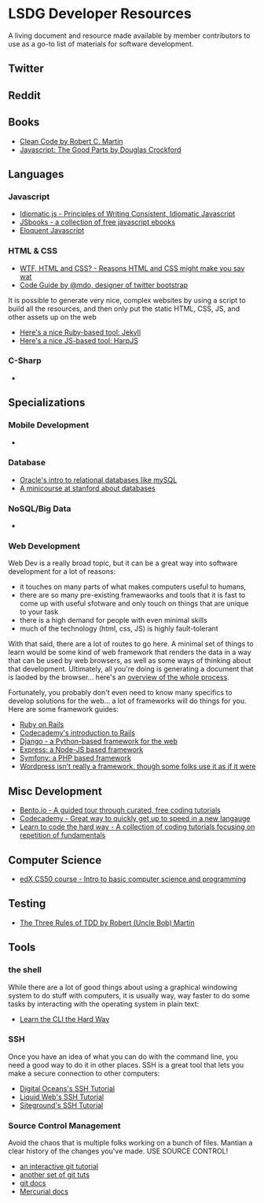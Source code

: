 # LSDG Developer Resources

A living document and resource made available by member contributors to use as a go-to list of materials for software development.

## Twitter 


## Reddit


## Books
* [Clean Code by Robert C. Martin](http://amzn.com/0132350882)
* [Javascript: The Good Parts by Douglas Crockford](http://amzn.com/0596517742)

## Languages

### Javascript
* [Idiomatic.js - Principles of Writing Consistent, Idiomatic Javascript](https://github.com/rwaldron/idiomatic.js) 
* [JSbooks - a collection of free javascript ebooks](http://jsbooks.revolunet.com/)
* [Eloquent Javascript](http://eloquentjavascript.net/)

### HTML & CSS
* [WTF, HTML and CSS? - Reasons HTML and CSS might make you say wat](http://wtfhtmlcss.com/)
* [Code Guide by @mdo, designer of twitter bootstrap](http://codeguide.co/)

It is possible to generate very nice, complex websites by using a script to build all the resources, and then only put the static HTML, CSS, JS, and other assets up on the web

* [Here's a nice Ruby-based tool: Jekyll](http://jekyllrb.com/)
* [Here's a nice JS-based tool: HarpJS](http://harpjs.com/)

### C-Sharp
*

## Specializations


### Mobile Development
*

### Database
* [Oracle's intro to relational databases like mySQL](https://docs.oracle.com/javase/tutorial/jdbc/overview/database.html)
* [A minicourse at stanford about databases](https://lagunita.stanford.edu/courses/DB/RDB/SelfPaced/about)

### NoSQL/Big Data
*

### Web Development

Web Dev is a really broad topic, but it can be a great way into software development for a lot of reasons:

* it touches on many parts of what makes computers useful to humans,
* there are so many pre-existing framewaorks and tools that it is fast to come up with useful sfotware and only touch on things that are unique to your task
* there is a high demand for people with even minimal skills
* much of the technology (html, css, JS) is highly fault-tolerant

With that said, there are a lot of routes to go here.  A minimal set of things to learn would be some kind of web framework that renders the data in a way that can be used by web browsers, as well as some ways of thinking about that development.  Ultimately, all you're doing is generating a document that is laoded by the browser... here's an [overview of the whole process](http://www.slashroot.in/httphypertext-transfer-protocol-request-and-response).

Fortunately, you probably don't even need to know many specifics to develop solutions for the web... a lot of frameworks will do things for you.  Here are some framework guides:

* [Ruby on Rails](http://guides.rubyonrails.org/getting_started.html)
* [Codecademy's introduction to Rails](http://www.codecademy.com/learn/learn-rails)
* [Django - a Python-based framework for the web](https://www.djangoproject.com/)
* [Express: a Node-JS based framework](http://expressjs.com/)
* [Symfony: a PHP based framework](http://symfony.com/)
* [Wordpress isn't really a framework, though some folks use it as if it were](https://wordpress.org/)

## Misc Development
* [Bento.io - A guided tour through curated, free coding tutorials](http://bento.io)
* [Codecademy - Great way to quickly get up to speed in a new langauge](http://codecademy.com)
* [Learn to code the hard way - A collection of coding tutorials focusing on  repetition of fundamentals](http://learncodethehardway.org/)

## Computer Science
* [edX CS50 course - Intro to basic computer science and programming](tests/functional_tests/retailer/socal_data_tests.py)

## Testing
* [The Three Rules of TDD by Robert (Uncle Bob) Martin](http://butunclebob.com/ArticleS.UncleBob.TheThreeRulesOfTdd)

## Tools

### the shell
While there are a lot of good things about using a graphical windowing system to do stuff with computers, it is usually way, way faster to do some tasks by interacting with the operating system in plain text:

* [Learn the CLI the Hard Way](http://cli.learncodethehardway.org/book/)

### SSH

Once you have an idea of what you can do with the command line, you need a good way to do it in other places.  SSH is a great tool that lets you make a secure connection to other computers:

* [Digital Oceans's SSH Tutorial](https://www.digitalocean.com/community/tutorials/how-to-use-ssh-keys-with-digitalocean-droplets)
* [Liquid Web's SSH Tutorial](http://www.liquidweb.com/kb/new-user-tutorial-basic-ssh/)
* [Siteground's SSH Tutorial](https://www.siteground.com/tutorials/ssh/)

### Source Control Management

Avoid the chaos that is multiple folks working on a bunch of files.  Mantian a clear history of the changes you've made.  USE SOURCE CONTROL!

* [an interactive git tutorial](https://try.github.io/levels/1/challenges/1)
* [another set of git tuts](https://www.atlassian.com/git/)
* [git docs](http://git-scm.com/)
* [Mercurial docs](http://mercurial.selenic.com/)
